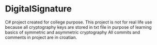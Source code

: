 # DigitalSignature
C# project created for college purpose. 
This project is not for real life use because all cryptography keys are stored in txt file in purpose of learning basics of symmetric and asymmetric cryptography
All commits and comments in project are in croatian.
